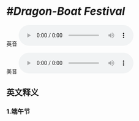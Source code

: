 # ***\#Dragon-Boat Festival*** 
英音
<audio src="./media/dragon boat festival1_AAC.aac" controls="controls"></audio>

美音
<audio src="./media/dragon boat festival2_AAC.aac" controls="controls"></audio>



  

英文释义
---
### 1.**端午节**  


